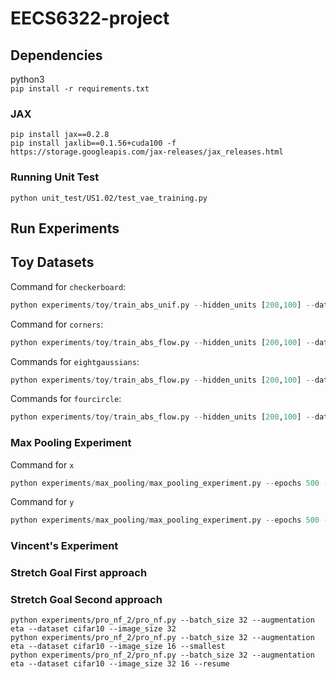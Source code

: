 # EECS6322-project

## Dependencies
python3 </br>
`pip install -r requirements.txt`

### JAX
`pip install jax==0.2.8` </br>
`pip install jaxlib==0.1.56+cuda100 -f https://storage.googleapis.com/jax-releases/jax_releases.html`

### Running Unit Test
`python unit_test/US1.02/test_vae_training.py `

## Run Experiments

## Toy Datasets

Command for `checkerboard`:
```python
python experiments/toy/train_abs_unif.py --hidden_units [200,100] --dataset checkerboard --clim 0.05
```
Command for `corners`:
```python
python experiments/toy/train_abs_flow.py --hidden_units [200,100] --dataset corners --clim 0.1 --scale_fn softplus
```
Commands for `eightgaussians`:
```python
python experiments/toy/train_abs_flow.py --hidden_units [200,100] --dataset eight_gaussians --clim 0.15 --scale_fn softplus
```
Commands for `fourcircle`:
```python
python experiments/toy/train_abs_flow.py --hidden_units [200,100] --dataset fourcircle --clim 0.2 --scale_fn softplus
```

### Max Pooling Experiment
Command for `x`
```python
python experiments/max_pooling/max_pooling_experiment.py --epochs 500 --batch_size 32 --optimizer adamax --lr 1e-4 --gamma 0.995 --eval_every 1 --check_every 10 --warmup 5000 --num_steps 12 --num_scales 2 --dequant flow --pooling none --dataset cifar10 --augmentation eta --name nonpool --model_dir ./experiments/max_pooling/checkpoints/
```
Command for `y`
```python
python experiments/max_pooling/max_pooling_experiment.py --epochs 500 --batch_size 32 --optimizer adamax --lr 1e-4 --gamma 0.995 --eval_every 1 --check_every 10 --warmup 5000 --num_steps 12 --num_scales 2 --dequant flow --pooling max --dataset cifar10 --augmentation eta --name maxpool --model_dir ./experiments/max_pooling/checkpoints/
```

### Vincent's Experiment

### Stretch Goal First approach

### Stretch Goal Second approach
`python experiments/pro_nf_2/pro_nf.py --batch_size 32 --augmentation eta --dataset cifar10 --image_size 32`</br>
`python experiments/pro_nf_2/pro_nf.py --batch_size 32 --augmentation eta --dataset cifar10 --image_size 16 --smallest`</br>
`python experiments/pro_nf_2/pro_nf.py --batch_size 32 --augmentation eta --dataset cifar10 --image_size 32 16 --resume`</br>
